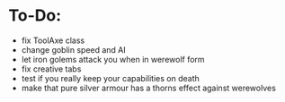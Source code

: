 # To-Do:
- fix ToolAxe class
- change goblin speed and AI
- let iron golems attack you when in werewolf form
- fix creative tabs
- test if you really keep your capabilities on death
- make that pure silver armour has a thorns effect against werewolves
